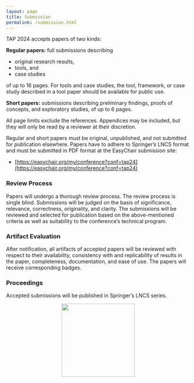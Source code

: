 ```yaml
---
layout: page
title: Submission
permalink: /submission.html
---
```


TAP 2024 accepts papers of two kinds:

**Regular papers:** full submissions describing

- original research results,
- tools, and
- case studies

of up to 16 pages. For tools and case studies, the tool, framework, or
case study described in a tool paper should be available for public use.

**Short papers:** submissions describing preliminary findings, proofs of
concepts, and exploratory studies, of up to 6 pages.

All page limits exclude the references. Appendices may be included,
but they will only be read by a reviewer at their discretion.

Regular and short papers must be original, unpublished, and not submitted
for publication elsewhere.
Papers
have to adhere to Springer’s LNCS format and must be submitted in PDF
format at the EasyChair submission site:

- [https://easychair.org/my/conference?conf=tap24](https://easychair.org/my/conference?conf=tap24)

### Review Process

Papers will undergo a thorough review process. The review process is
single blind. Submissions will be judged on the basis of significance,
relevance, correctness, originality, and clarity. The submissions will
be reviewed and selected for publication based on the above-mentioned
criteria as well as suitability to the conference’s technical program.

### Artifact Evaluation

After notification, all artifacts of accepted papers will be reviewed
with respect to their availability, consistency with and replicability
of results in the paper, completeness, documentation, and ease of use.
The papers will receive corresponding badges.

### Proceedings

Accepted submissions will be published in Springer’s LNCS series. 

<p align="center"><img src="/2024/assets/images/LNCS-Logo.jpeg" width="200"/></p>

